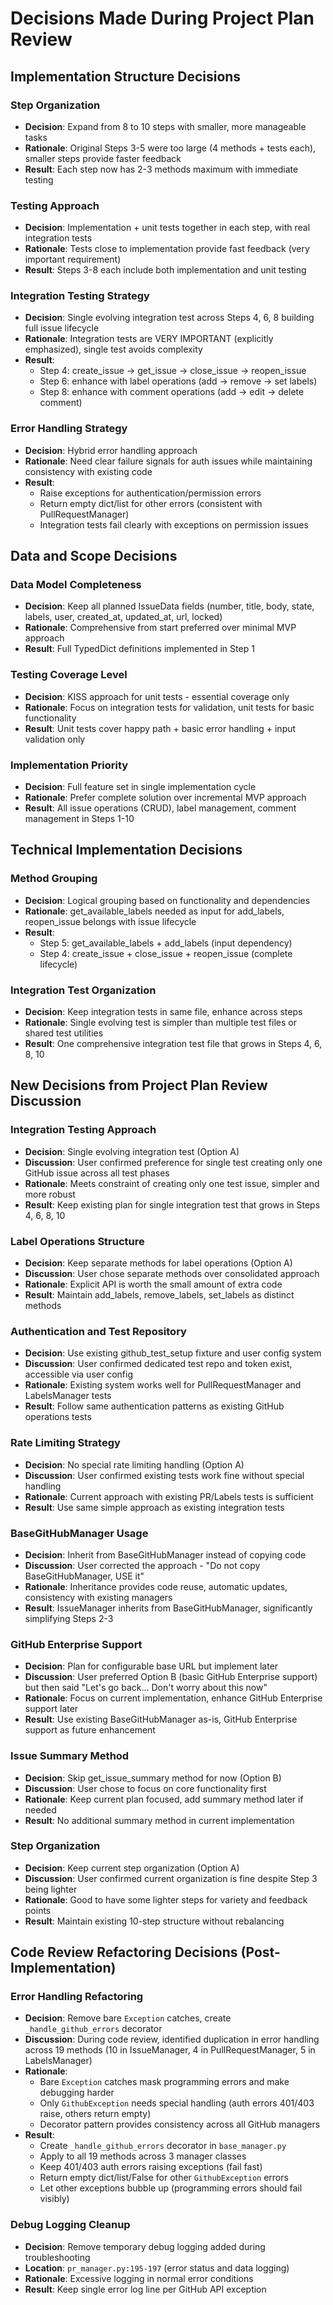 # Decisions Made During Project Plan Review

## Implementation Structure Decisions

### Step Organization
- **Decision**: Expand from 8 to 10 steps with smaller, more manageable tasks
- **Rationale**: Original Steps 3-5 were too large (4 methods + tests each), smaller steps provide faster feedback
- **Result**: Each step now has 2-3 methods maximum with immediate testing

### Testing Approach  
- **Decision**: Implementation + unit tests together in each step, with real integration tests
- **Rationale**: Tests close to implementation provide fast feedback (very important requirement)
- **Result**: Steps 3-8 each include both implementation and unit testing

### Integration Testing Strategy
- **Decision**: Single evolving integration test across Steps 4, 6, 8 building full issue lifecycle  
- **Rationale**: Integration tests are VERY IMPORTANT (explicitly emphasized), single test avoids complexity
- **Result**: 
  - Step 4: create_issue → get_issue → close_issue → reopen_issue
  - Step 6: enhance with label operations (add → remove → set labels)
  - Step 8: enhance with comment operations (add → edit → delete comment)

### Error Handling Strategy
- **Decision**: Hybrid error handling approach
- **Rationale**: Need clear failure signals for auth issues while maintaining consistency with existing code
- **Result**: 
  - Raise exceptions for authentication/permission errors
  - Return empty dict/list for other errors (consistent with PullRequestManager)
  - Integration tests fail clearly with exceptions on permission issues

## Data and Scope Decisions

### Data Model Completeness
- **Decision**: Keep all planned IssueData fields (number, title, body, state, labels, user, created_at, updated_at, url, locked)
- **Rationale**: Comprehensive from start preferred over minimal MVP approach
- **Result**: Full TypedDict definitions implemented in Step 1

### Testing Coverage Level
- **Decision**: KISS approach for unit tests - essential coverage only
- **Rationale**: Focus on integration tests for validation, unit tests for basic functionality
- **Result**: Unit tests cover happy path + basic error handling + input validation only

### Implementation Priority  
- **Decision**: Full feature set in single implementation cycle
- **Rationale**: Prefer complete solution over incremental MVP approach
- **Result**: All issue operations (CRUD), label management, comment management in Steps 1-10

## Technical Implementation Decisions

### Method Grouping
- **Decision**: Logical grouping based on functionality and dependencies
- **Rationale**: get_available_labels needed as input for add_labels, reopen_issue belongs with issue lifecycle
- **Result**:
  - Step 5: get_available_labels + add_labels (input dependency)
  - Step 4: create_issue + close_issue + reopen_issue (complete lifecycle)

### Integration Test Organization
- **Decision**: Keep integration tests in same file, enhance across steps
- **Rationale**: Single evolving test is simpler than multiple test files or shared test utilities
- **Result**: One comprehensive integration test file that grows in Steps 4, 6, 8, 10


## New Decisions from Project Plan Review Discussion

### Integration Testing Approach
- **Decision**: Single evolving integration test (Option A)
- **Discussion**: User confirmed preference for single test creating only one GitHub issue across all test phases
- **Rationale**: Meets constraint of creating only one test issue, simpler and more robust
- **Result**: Keep existing plan for single integration test that grows in Steps 4, 6, 8, 10

### Label Operations Structure
- **Decision**: Keep separate methods for label operations (Option A)  
- **Discussion**: User chose separate methods over consolidated approach
- **Rationale**: Explicit API is worth the small amount of extra code
- **Result**: Maintain add_labels, remove_labels, set_labels as distinct methods

### Authentication and Test Repository
- **Decision**: Use existing github_test_setup fixture and user config system
- **Discussion**: User confirmed dedicated test repo and token exist, accessible via user config
- **Rationale**: Existing system works well for PullRequestManager and LabelsManager tests
- **Result**: Follow same authentication patterns as existing GitHub operations tests

### Rate Limiting Strategy
- **Decision**: No special rate limiting handling (Option A)
- **Discussion**: User confirmed existing tests work fine without special handling
- **Rationale**: Current approach with existing PR/Labels tests is sufficient
- **Result**: Use same simple approach as existing integration tests

### BaseGitHubManager Usage
- **Decision**: Inherit from BaseGitHubManager instead of copying code
- **Discussion**: User corrected the approach - "Do not copy BaseGitHubManager, USE it"
- **Rationale**: Inheritance provides code reuse, automatic updates, consistency with existing managers
- **Result**: IssueManager inherits from BaseGitHubManager, significantly simplifying Steps 2-3

### GitHub Enterprise Support
- **Decision**: Plan for configurable base URL but implement later
- **Discussion**: User preferred Option B (basic GitHub Enterprise support) but then said "Let's go back... Don't worry about this now"
- **Rationale**: Focus on current implementation, enhance GitHub Enterprise support later
- **Result**: Use existing BaseGitHubManager as-is, GitHub Enterprise support as future enhancement

### Issue Summary Method
- **Decision**: Skip get_issue_summary method for now (Option B)
- **Discussion**: User chose to focus on core functionality first
- **Rationale**: Keep current plan focused, add summary method later if needed
- **Result**: No additional summary method in current implementation

### Step Organization
- **Decision**: Keep current step organization (Option A)
- **Discussion**: User confirmed current organization is fine despite Step 3 being lighter
- **Rationale**: Good to have some lighter steps for variety and feedback points
- **Result**: Maintain existing 10-step structure without rebalancing


## Code Review Refactoring Decisions (Post-Implementation)

### Error Handling Refactoring
- **Decision**: Remove bare `Exception` catches, create `_handle_github_errors` decorator
- **Discussion**: During code review, identified duplication in error handling across 19 methods (10 in IssueManager, 4 in PullRequestManager, 5 in LabelsManager)
- **Rationale**: 
  - Bare `Exception` catches mask programming errors and make debugging harder
  - Only `GithubException` needs special handling (auth errors 401/403 raise, others return empty)
  - Decorator pattern provides consistency across all GitHub managers
- **Result**: 
  - Create `_handle_github_errors` decorator in `base_manager.py`
  - Apply to all 19 methods across 3 manager classes
  - Keep 401/403 auth errors raising exceptions (fail fast)
  - Return empty dict/list/False for other `GithubException` errors
  - Let other exceptions bubble up (programming errors should fail visibly)

### Debug Logging Cleanup
- **Decision**: Remove temporary debug logging added during troubleshooting
- **Location**: `pr_manager.py:195-197` (error status and data logging)
- **Rationale**: Excessive logging in normal error conditions
- **Result**: Keep single error log line per GitHub API exception
